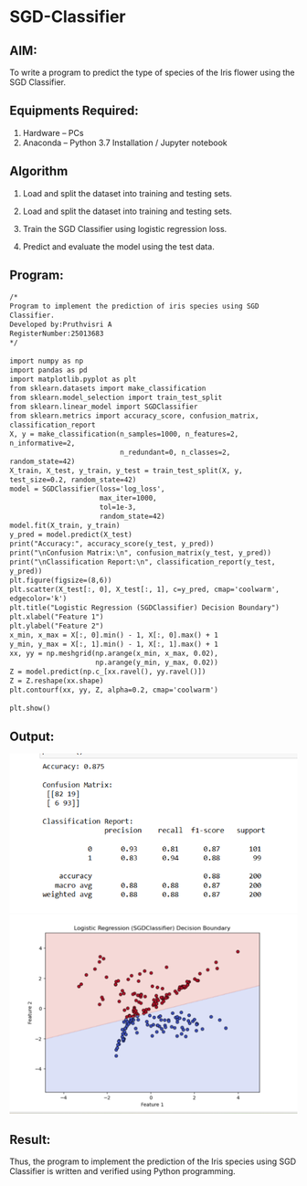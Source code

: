 # SGD-Classifier
## AIM:
To write a program to predict the type of species of the Iris flower using the SGD Classifier.

## Equipments Required:
1. Hardware – PCs
2. Anaconda – Python 3.7 Installation / Jupyter notebook

## Algorithm
1. Load and split the dataset into training and testing sets.


2. Load and split the dataset into training and testing sets.


3. Train the SGD Classifier using logistic regression loss.


4. Predict and evaluate the model using the test data.

## Program:
```
/*
Program to implement the prediction of iris species using SGD Classifier.
Developed by:Pruthvisri A
RegisterNumber:25013683
*/

import numpy as np
import pandas as pd
import matplotlib.pyplot as plt
from sklearn.datasets import make_classification
from sklearn.model_selection import train_test_split
from sklearn.linear_model import SGDClassifier
from sklearn.metrics import accuracy_score, confusion_matrix, classification_report
X, y = make_classification(n_samples=1000, n_features=2, n_informative=2, 
                           n_redundant=0, n_classes=2, random_state=42)
X_train, X_test, y_train, y_test = train_test_split(X, y, test_size=0.2, random_state=42)
model = SGDClassifier(loss='log_loss', 
                      max_iter=1000,   
                      tol=1e-3,         
                      random_state=42)
model.fit(X_train, y_train)
y_pred = model.predict(X_test)
print("Accuracy:", accuracy_score(y_test, y_pred))
print("\nConfusion Matrix:\n", confusion_matrix(y_test, y_pred))
print("\nClassification Report:\n", classification_report(y_test, y_pred))
plt.figure(figsize=(8,6))
plt.scatter(X_test[:, 0], X_test[:, 1], c=y_pred, cmap='coolwarm', edgecolor='k')
plt.title("Logistic Regression (SGDClassifier) Decision Boundary")
plt.xlabel("Feature 1")
plt.ylabel("Feature 2")
x_min, x_max = X[:, 0].min() - 1, X[:, 0].max() + 1
y_min, y_max = X[:, 1].min() - 1, X[:, 1].max() + 1
xx, yy = np.meshgrid(np.arange(x_min, x_max, 0.02),
                     np.arange(y_min, y_max, 0.02))
Z = model.predict(np.c_[xx.ravel(), yy.ravel()])
Z = Z.reshape(xx.shape)
plt.contourf(xx, yy, Z, alpha=0.2, cmap='coolwarm')

plt.show()
```

## Output:
![alt text](<exp 7.png>)
![alt text](<exp 7a.png>)


## Result:
Thus, the program to implement the prediction of the Iris species using SGD Classifier is written and verified using Python programming.

